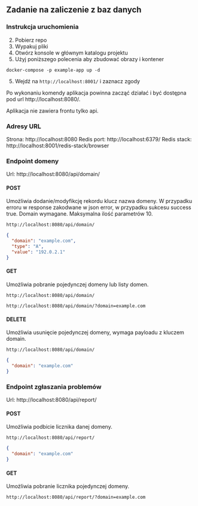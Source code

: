 ## Zadanie na zaliczenie z baz danych

### Instrukcja uruchomienia

2. Pobierz repo
2. Wypakuj pliki
3. Otwórz konsole w głównym katalogu projektu
4. Użyj poniższego polecenia aby zbudować obrazy i kontener

```
docker-compose -p example-app up -d
```

5. Wejdź na `http://localhost:8001/` i zaznacz zgody

Po wykonaniu komendy aplikacja powinna zacząć działać i być dostępna pod url http://localhost:8080/.

Aplikacja nie zawiera frontu tylko api.

### Adresy URL

Strona: http://localhost:8080
Redis port: http://localhost:6379/
Redis stack: http://localhost:8001/redis-stack/browser

### Endpoint domeny

Url: http://localhost:8080/api/domain/

#### POST

Umożliwia dodanie/modyfikcję rekordu klucz nazwa domeny. W przypadku erroru w response zakodwane w json error, w
przypadku sukcesu success true.
Domain wymagane. Maksymalna ilość parametrów 10.

```
http://localhost:8080/api/domain/
```

```json
{
  "domain": "example.com",
  "type": "A",
  "value": "192.0.2.1"
}
```

#### GET

Umożliwia pobranie pojedynczej domeny lub listy domen.

```
http://localhost:8080/api/domain/
```

```
http://localhost:8080/api/domain/?domain=example.com
```

#### DELETE

Umożliwia usunięcie pojedynczej domeny, wymaga payloadu z kluczem domain.

```
http://localhost:8080/api/domain/
```

```json
{
  "domain": "example.com"
}
```

### Endpoint zgłaszania problemów

Url: http://localhost:8080/api/report/

#### POST

Umożliwia podbicie licznika danej domeny.

```
http://localhost:8080/api/report/
```

```json
{
  "domain": "example.com"
}
```

#### GET

Umożliwia pobranie licznika pojedynczej domeny.

```
http://localhost:8080/api/report/?domain=example.com
```
